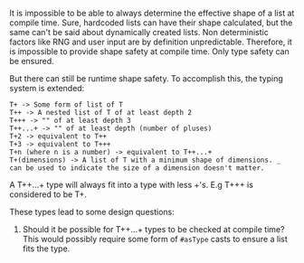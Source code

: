 It is impossible to be able to always determine the effective shape of a list at compile time. Sure, hardcoded lists can have their shape calculated, but the same can't be said about dynamically created lists. Non deterministic factors like RNG and user input are by definition unpredictable.  Therefore, it is impossible to provide shape safety at compile time. Only type safety can be ensured. 

But there can still be runtime shape safety. To accomplish this, the typing system is extended:

```
T+ -> Some form of list of T
T++ -> A nested list of T of at least depth 2
T+++ -> "" of at least depth 3
T++...+ -> "" of at least depth (number of pluses)
T+2 -> equivalent to T++
T+3 -> equivalent to T+++
T+n (where n is a number) -> equivalent to T++...+
T+(dimensions) -> A list of T with a minimum shape of dimensions. _ can be used to indicate the size of a dimension doesn't matter.
```

A T++...+ type will always fit into a type with less +'s. E.g T+++ is considered to be T+. 

These types lead to some design questions:

1. Should it be possible for T++...+ types to be checked at compile time? This would possibly require some form of `#asType` casts to ensure a list fits the type.